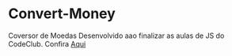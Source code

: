 # Convert-Money
 Coversor de Moedas Desenvolvido aao finalizar as aulas de JS  do CodeClub. Confira [Aqui](https://jonatasabreu.github.io/Convert-Money/)
